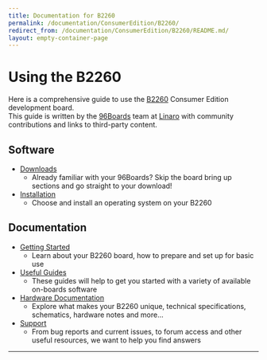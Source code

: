 ```yaml
---
title: Documentation for B2260
permalink: /documentation/ConsumerEdition/B2260/
redirect_from: /documentation/ConsumerEdition/B2260/README.md/
layout: empty-container-page
---
```

# Using the B2260

Here is a comprehensive guide to use the [B2260](https://www.96boards.org/product/b2260/) Consumer Edition development board.<br>
This guide is written by the [96Boards](https://www.96boards.org) team at [Linaro](http://www.linaro.org) with community contributions and links to third-party content.

## Software

- [Downloads](Downloads/)
   - Already familiar with your 96Boards? Skip the board bring up sections and go straight to your download!
- [Installation](Installation/)
   - Choose and install an operating system on your B2260

## Documentation

- [Getting Started](GettingStarted/)
   - Learn about your B2260 board, how to prepare and set up for basic use
- [Useful Guides](Guides/)
   - These guides will help to get you started with a variety of available on-boards software
- [Hardware Documentation](HardwareDocs/)
   - Explore what makes your B2260 unique, technical specifications, schematics, hardware notes and more...
- [Support](Support/)
   - From bug reports and current issues, to forum access and other useful resources, we want to help you find answers

***
